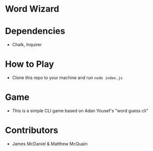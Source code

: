 # Word Wizard

# Dependencies
* Chalk, Inquirer

# How to Play
* Clone this repo to your machine and run `node index.js`

# Game
* This is a simple CLI game based on Adan Yousef's "word guess cli" 

# Contributors
* James McDaniel & Matthew McQuain
